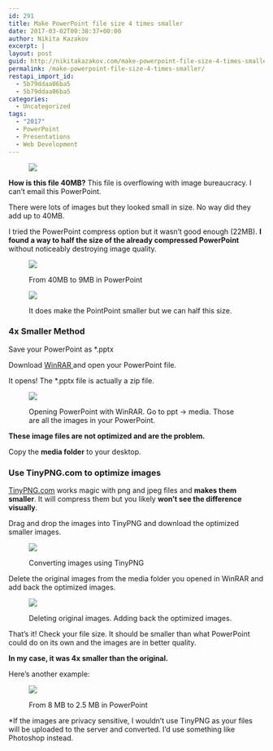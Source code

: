 ```yaml
---
id: 291
title: Make PowerPoint file size 4 times smaller
date: 2017-03-02T00:38:37+00:00
author: Nikita Kazakov
excerpt: |
layout: post
guid: http://nikitakazakov.com/make-powerpoint-file-size-4-times-smaller/
permalink: /make-powerpoint-file-size-4-times-smaller/
restapi_import_id:
  - 5b79ddaa06ba5
  - 5b79ddaa06ba5
categories:
  - Uncategorized
tags:
  - "2017"
  - PowerPoint
  - Presentations
  - Web Development
---
```

<figure> 

![](http://nikitakazakov.com/wp-content/uploads/2018/08/ac551-1qcgv2znbifthrx9ukcga4w.png)  
</figure> 

**How is this file 40MB?** This file is overflowing with image bureaucracy. I can’t email this PowerPoint.

There were lots of images but they looked small in size. No way did they add up to 40MB.

I tried the PowerPoint compress option but it wasn’t good enough (22MB). **I found a way to half the size of the already compressed PowerPoint** without noticeably destroying image quality.<figure class="wp-caption"> 

![](http://nikitakazakov.com/wp-content/uploads/2018/08/9b7c7-1sxooqbv2lb-zfpldimncfa.png) <figcaption class="wp-caption-text">From 40MB to 9MB in PowerPoint</figcaption></figure> <figure class="wp-caption"> 

![](http://nikitakazakov.com/wp-content/uploads/2018/08/88938-1jwpgijakuy7wteanosmqzg.png) <figcaption class="wp-caption-text">It does make the PointPoint smaller but we can half this size.</figcaption></figure> 

### 4x Smaller Method

Save your PowerPoint as *.pptx

Download <a href="http://www.rarlab.com/download.htm" target="_blank" rel="noopener noreferrer">WinRAR </a>and open your PowerPoint file.

It opens! The *.pptx file is actually a zip file.<figure class="wp-caption"> 

![](http://nikitakazakov.com/wp-content/uploads/2018/08/2d601-1h9pn4rzix275zoyykrsajw.gif) <figcaption class="wp-caption-text">Opening PowerPoint with WinRAR. Go to ppt -> media. Those are all the images in your PowerPoint.</figcaption></figure> 

**These image files are not optimized and are the problem.**

Copy the **media folder** to your desktop.

### Use TinyPNG.com to optimize images

<a href="https://tinypng.com/" target="_blank" rel="noopener noreferrer">TinyPNG.com</a> works magic with png and jpeg files and **makes them smaller**. It will compress them but you likely **won’t see the difference visually**.

Drag and drop the images into TinyPNG and download the optimized smaller images.<figure class="wp-caption"> 

![](http://nikitakazakov.com/wp-content/uploads/2018/08/7f4c7-1ilw-qvaxnesz_tnda3g8la.gif) <figcaption class="wp-caption-text">Converting images using TinyPNG</figcaption></figure> 

Delete the original images from the media folder you opened in WinRAR and add back the optimized images.<figure class="wp-caption"> 

![](http://nikitakazakov.com/wp-content/uploads/2018/08/4442b-1bmal7u0r0nwgenw0ivr8ew.gif) <figcaption class="wp-caption-text">Deleting original images. Adding back the optimized images.</figcaption></figure> 

That’s it! Check your file size. It should be smaller than what PowerPoint could do on its own and the images are in better quality.

**In my case, it was 4x smaller than the original.**

Here’s another example:<figure class="wp-caption"> 

![](http://nikitakazakov.com/wp-content/uploads/2018/08/31af3-1xzfsywmso6pmlqk3womyzg.png) <figcaption class="wp-caption-text">From 8 MB to 2.5 MB in PowerPoint</figcaption></figure> 

*If the images are privacy sensitive, I wouldn’t use TinyPNG as your files will be uploaded to the server and converted. I’d use something like Photoshop instead.